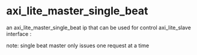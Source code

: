 # axi_lite_master_single_beat
an axi_lite_master_single_beat ip that can be used for control axi_lite_slave interface : 

note:
single beat master only issues one request at a time
